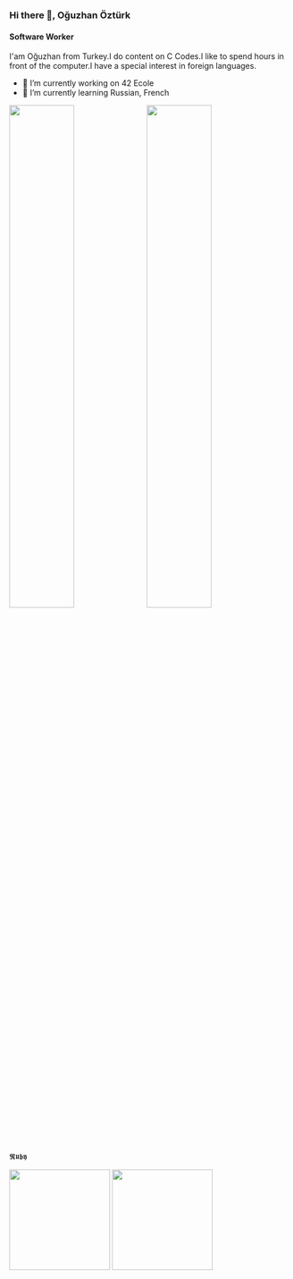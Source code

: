 ### Hi there 👋, Oğuzhan Öztürk
#### Software Worker
I'am Oğuzhan from Turkey.I do content on C Codes.I like to spend hours in front of the computer.I have a special interest in foreign languages.

- 🔭 I’m currently working on 42 Ecole  
- 🌱 I’m currently learning Russian, French

 <img width="48%" src="https://github-readme-stats.vercel.app/api?username=SsOguzHansS&show_icons=true&theme=tokyonight" /> <img width="48%" src="https://github-readme-streak-stats.herokuapp.com/?user=SsOguzHansS&theme=tokyonight" />
  𝕽𝖚𝖇𝖞

  <img height="180em" src="https://github-readme-stats.vercel.app/api?username=SsOguzHansS&show_icons=true&theme=dark&include_all_commits=true&count_private=true"/> <img height="180em" src="https://github-readme-stats.vercel.app/api/top-langs/?username=SsOguzHansS&layout=compact&langs_count=7&theme=dark"/>  
